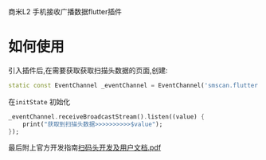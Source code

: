 
商米L2 手机接收广播数据flutter插件

# 如何使用

引入插件后,在需要获取获取扫描头数据的页面,创建:
```dart
static const EventChannel _eventChannel = EventChannel('smscan.flutter.io/charging');
```

在`initState` 初始化

```dart
_eventChannel.receiveBroadcastStream().listen((value) {
    print("获取到扫描头数据>>>>>>>>>>$value");
}); 
```

最后附上官方开发指南[扫码头开发及用户文档.pdf](http://sunmi-ota.oss-cn-hangzhou.aliyuncs.com/DOC/resource/re_cn/%E6%89%AB%E7%A0%81%E5%A4%B4/%E6%89%AB%E7%A0%81%E5%A4%B4%E5%BC%80%E5%8F%91%E5%8F%8A%E7%94%A8%E6%88%B7%E6%96%87%E6%A1%A3.pdf)